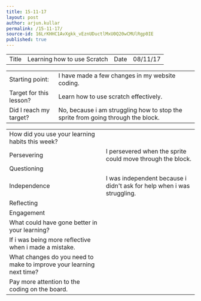 ```yaml
---
title: 15-11-17
layout: post
author: arjun.kullar
permalink: /15-11-17/
source-id: 16LrKHHC1AvXgkk_vEznUDuctlMxU0Q20wCMUlRgp0IE
published: true
---
```

<table>
  <tr>
    <td>Title</td>
    <td>Learning how to use Scratch</td>
    <td>Date</td>
    <td>08/11/17</td>
  </tr>
</table>


<table>
  <tr>
    <td>Starting point:</td>
    <td>I have made a few changes in my website coding.</td>
  </tr>
  <tr>
    <td>Target for this lesson?</td>
    <td>Learn how to use scratch effectively. </td>
  </tr>
  <tr>
    <td>Did I reach my target? </td>
    <td>No, because i am struggling how to stop the sprite from going through the block.</td>
  </tr>
</table>


<table>
  <tr>
    <td>How did you use your learning habits this week?</td>
    <td></td>
  </tr>
  <tr>
    <td>Persevering</td>
    <td>I persevered when the sprite could move through the block. </td>
  </tr>
  <tr>
    <td>Questioning</td>
    <td></td>
  </tr>
  <tr>
    <td>Independence</td>
    <td>I was independent because i didn't ask for help when i was struggling.</td>
  </tr>
  <tr>
    <td>Reflecting</td>
    <td></td>
  </tr>
  <tr>
    <td>Engagement</td>
    <td></td>
  </tr>
  <tr>
    <td>What could have gone better in your learning?</td>
    <td></td>
  </tr>
  <tr>
    <td>If i was being more reflective when i made a mistake.</td>
    <td></td>
  </tr>
  <tr>
    <td>What changes do you need to make to improve your learning next time?</td>
    <td></td>
  </tr>
  <tr>
    <td>Pay more attention to the coding on the board.</td>
    <td></td>
  </tr>
</table>


